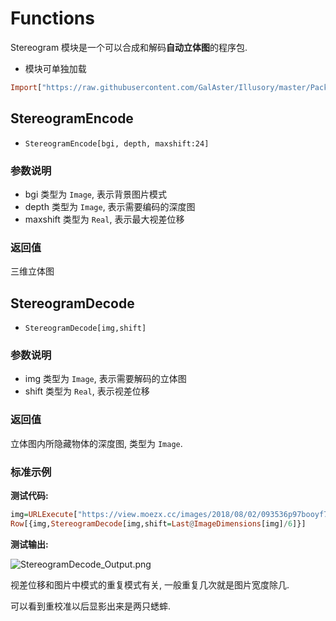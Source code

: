 # Functions

Stereogram 模块是一个可以合成和解码**自动立体图**的程序包.

- 模块可单独加载

```haskell
Import["https://raw.githubusercontent.com/GalAster/Illusory/master/Packages/Module/Stereogram.wl"];
```

## StereogramEncode

- `StereogramEncode[bgi, depth, maxshift:24]`

### 参数说明

- bgi 类型为 `Image`, 表示背景图片模式
- depth 类型为 `Image`, 表示需要编码的深度图
- maxshift 类型为 `Real`, 表示最大视差位移

### 返回值

三维立体图



## StereogramDecode

- `StereogramDecode[img,shift]`

### 参数说明

- img 类型为 `Image`, 表示需要解码的立体图
- shift 类型为 `Real`, 表示视差位移

### 返回值

立体图内所隐藏物体的深度图, 类型为 `Image`.

### 标准示例

**测试代码:**
```haskell
img=URLExecute["https://view.moezx.cc/images/2018/08/02/093536p97booyf7i2bni88.jpg"];
Row[{img,StereogramDecode[img,shift=Last@ImageDimensions[img]/6]}]
```

**测试输出:**

![StereogramDecode_Output.png](https://i.loli.net/2018/08/02/5b6253ee8df11.png)

视差位移和图片中模式的重复模式有关, 一般重复几次就是图片宽度除几.

可以看到重校准以后显影出来是两只蟋蟀.

